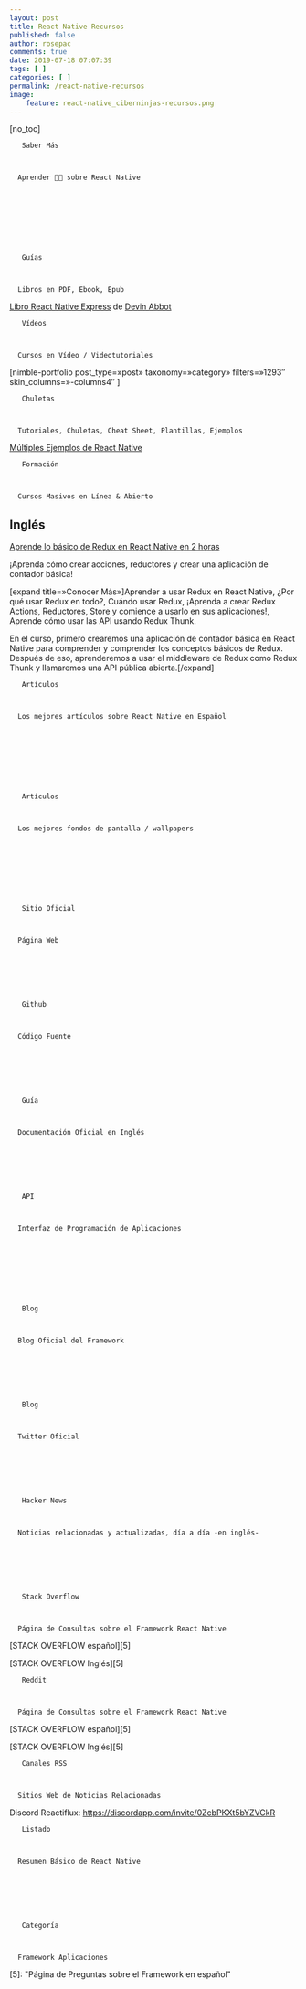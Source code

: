 ```yaml
---
layout: post
title: React Native Recursos
published: false
author: rosepac
comments: true
date: 2019-07-18 07:07:39
tags: [ ]
categories: [ ]
permalink: /react-native-recursos
image:
    feature: react-native_ciberninjas-recursos.png
---
```

[no_toc]


  
    
       Saber Más
    
    
    
      Aprender 👩‍🏫 sobre React Native
    
  





  
    
       Guías
    
    
    
      Libros en PDF, Ebook, Epub
    
  





  



  
    
    
    
    
    
    
    
    
  



  



  

  
[Libro React Native Express][1] de [Devin Abbot][2]


  
    
       Vídeos
    
    
    
      Cursos en Vídeo / Videotutoriales
    
  





  
[nimble-portfolio post\_type=&#187;post&#187; taxonomy=&#187;category&#187; filters=&#187;1293&#8243; skin\_columns=&#187;-columns4&#8243; ]


  
    
       Chuletas
    
    
    
      Tutoriales, Chuletas, Cheat Sheet, Plantillas, Ejemplos
    
  


[Múltiples Ejemplos de React Native][3]




  
    
       Formación
    
    
    
      Cursos Masivos en Línea & Abierto
    
  




## Inglés

[Aprende lo básico de Redux en React Native en 2 horas][4]
  
¡Aprenda cómo crear acciones, reductores y crear una aplicación de contador básica!

[expand title=&#187;Conocer Más&#187;]Aprender a usar Redux en React Native, ¿Por qué usar Redux en todo?, Cuándo usar Redux, ¡Aprenda a crear Redux Actions, Reductores, Store y comience a usarlo en sus aplicaciones!, Aprende cómo usar las API usando Redux Thunk.

En el curso, primero crearemos una aplicación de contador básica en React Native para comprender y comprender los conceptos básicos de Redux. Después de eso, aprenderemos a usar el middleware de Redux como Redux Thunk y llamaremos una API pública abierta.[/expand]




  
    
       Artículos
    
    
    
      Los mejores artículos sobre React Native en Español
    
  





  
    
       Artículos
    
    
    
      Los mejores fondos de pantalla / wallpapers
    
  





  
    
       Sitio Oficial
    
    
    
      Página Web
    
  



  
    
       Github
    
    
    
      Código Fuente
    
  



  
    
       Guía
    
    
    
      Documentación Oficial en Inglés
    
  



  
    
       API
    
    
    
      Interfaz de Programación de Aplicaciones
    
  





  
    
       Blog
    
    
    
      Blog Oficial del Framework
    
  



  
    
       Blog
    
    
    
      Twitter Oficial
    
  



  
    
       Hacker News
    
    
    
      Noticias relacionadas y actualizadas, día a día -en inglés-
    
  



  
    
       Stack Overflow
    
    
    
      Página de Consultas sobre el Framework React Native
    
  


[STACK OVERFLOW español][5]
  
[STACK OVERFLOW Inglés][5]


  
    
       Reddit
    
    
    
      Página de Consultas sobre el Framework React Native
    
  


[STACK OVERFLOW español][5]
  
[STACK OVERFLOW Inglés][5]


  
    
       Canales RSS
    
    
    
      Sitios Web de Noticias Relacionadas
    
  


Discord Reactiflux: https://discordapp.com/invite/0ZcbPKXt5bYZVCkR




  
    
       Listado
    
    
    
      Resumen Básico de React Native
    
  



  
    
       Categoría
    
    
    
      Framework Aplicaciones
    
  


 [1]: http://www.reactnativeexpress.com "React Native Express"
 [2]: https://ciberninjas.com/etiqueta-catalogo/devin-abbott "Devin Abbot es el desarrollador escritor de libros de React Native más importantes"
 [3]: https://necolas.github.io/react-native-web/examples "Ejemplos de todos los componentes que se usan en React Native 0.5"
 [4]: https://www.udemy.com/learn-redux-in-react-native-in-less-than-2-hours "Aprende lo básico de Redux en React Native en 2 horas"
 [5]:  "Página de Preguntas sobre el Framework en español"